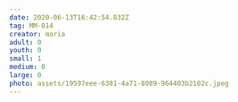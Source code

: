 ```yaml
---
date: 2020-06-13T16:42:54.832Z
tag: MM-014
creator: maria
adult: 0
youth: 0
small: 1
medium: 0
large: 0
photo: assets/19597eee-6381-4a71-8089-964403b2102c.jpeg
---
```

